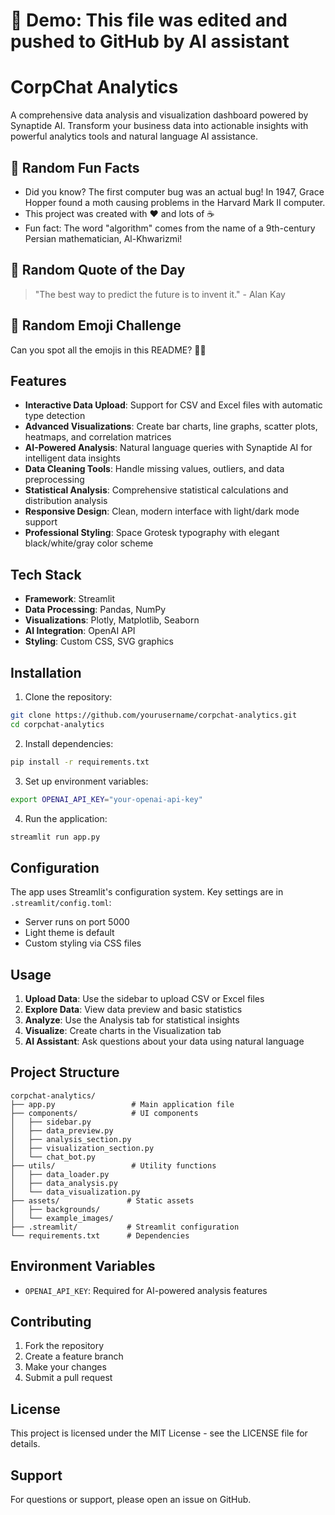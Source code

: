 # 🚀 Demo: This file was edited and pushed to GitHub by AI assistant

# CorpChat Analytics

A comprehensive data analysis and visualization dashboard powered by Synaptide AI. Transform your business data into actionable insights with powerful analytics tools and natural language AI assistance.

## 🎉 Random Fun Facts
- Did you know? The first computer bug was an actual bug! In 1947, Grace Hopper found a moth causing problems in the Harvard Mark II computer.
- This project was created with ❤️ and lots of ☕
- Fun fact: The word "algorithm" comes from the name of a 9th-century Persian mathematician, Al-Khwarizmi!

## 🌟 Random Quote of the Day
> "The best way to predict the future is to invent it." - Alan Kay

## 🎯 Random Emoji Challenge
Can you spot all the emojis in this README? 🕵️‍♂️

## Features

- **Interactive Data Upload**: Support for CSV and Excel files with automatic type detection
- **Advanced Visualizations**: Create bar charts, line graphs, scatter plots, heatmaps, and correlation matrices
- **AI-Powered Analysis**: Natural language queries with Synaptide AI for intelligent data insights
- **Data Cleaning Tools**: Handle missing values, outliers, and data preprocessing
- **Statistical Analysis**: Comprehensive statistical calculations and distribution analysis
- **Responsive Design**: Clean, modern interface with light/dark mode support
- **Professional Styling**: Space Grotesk typography with elegant black/white/gray color scheme

## Tech Stack

- **Framework**: Streamlit
- **Data Processing**: Pandas, NumPy
- **Visualizations**: Plotly, Matplotlib, Seaborn
- **AI Integration**: OpenAI API
- **Styling**: Custom CSS, SVG graphics

## Installation

1. Clone the repository:
```bash
git clone https://github.com/yourusername/corpchat-analytics.git
cd corpchat-analytics
```

2. Install dependencies:
```bash
pip install -r requirements.txt
```

3. Set up environment variables:
```bash
export OPENAI_API_KEY="your-openai-api-key"
```

4. Run the application:
```bash
streamlit run app.py
```

## Configuration

The app uses Streamlit's configuration system. Key settings are in `.streamlit/config.toml`:

- Server runs on port 5000
- Light theme is default
- Custom styling via CSS files

## Usage

1. **Upload Data**: Use the sidebar to upload CSV or Excel files
2. **Explore Data**: View data preview and basic statistics
3. **Analyze**: Use the Analysis tab for statistical insights
4. **Visualize**: Create charts in the Visualization tab
5. **AI Assistant**: Ask questions about your data using natural language

## Project Structure

```
corpchat-analytics/
├── app.py                 # Main application file
├── components/            # UI components
│   ├── sidebar.py
│   ├── data_preview.py
│   ├── analysis_section.py
│   ├── visualization_section.py
│   └── chat_bot.py
├── utils/                 # Utility functions
│   ├── data_loader.py
│   ├── data_analysis.py
│   └── data_visualization.py
├── assets/               # Static assets
│   ├── backgrounds/
│   └── example_images/
├── .streamlit/           # Streamlit configuration
└── requirements.txt      # Dependencies
```

## Environment Variables

- `OPENAI_API_KEY`: Required for AI-powered analysis features

## Contributing

1. Fork the repository
2. Create a feature branch
3. Make your changes
4. Submit a pull request

## License

This project is licensed under the MIT License - see the LICENSE file for details.

## Support

For questions or support, please open an issue on GitHub.